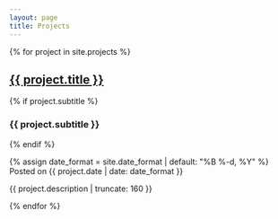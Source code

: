 ```yaml
---
layout: page
title: Projects
---
```


{% for project in site.projects %}


<div>
  <h2><a href="{{ project.url }}">{{ project.title }}</a></h2>
  {% if project.subtitle %}
    <h3 class="project-subtitle">
    {{ project.subtitle }}
    </h3>
  {% endif %}  
</div>

<p class="post-meta">
  {% assign date_format = site.date_format | default: "%B %-d, %Y" %}
  Posted on {{ project.date | date: date_format }}
</p>

<p class="post-excerpt">{{ project.description | truncate: 160 }}</p>

{% endfor %}  
